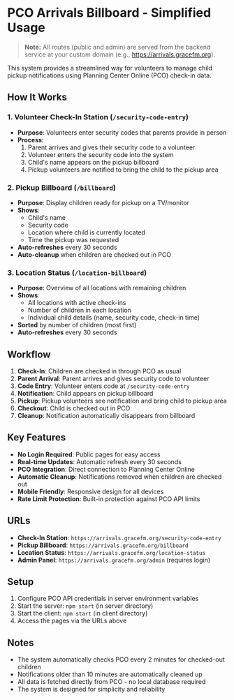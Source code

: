# PCO Arrivals Billboard - Simplified Usage

> **Note:** All routes (public and admin) are served from the backend service at your custom domain (e.g., https://arrivals.gracefm.org).

This system provides a streamlined way for volunteers to manage child pickup notifications using Planning Center Online (PCO) check-in data.

## How It Works

### 1. **Volunteer Check-In Station** (`/security-code-entry`)
- **Purpose**: Volunteers enter security codes that parents provide in person
- **Process**:
  1. Parent arrives and gives their security code to a volunteer
  2. Volunteer enters the security code into the system
  3. Child's name appears on the pickup billboard
  4. Pickup volunteers are notified to bring the child to the pickup area

### 2. **Pickup Billboard** (`/billboard`)
- **Purpose**: Display children ready for pickup on a TV/monitor
- **Shows**:
  - Child's name
  - Security code
  - Location where child is currently located
  - Time the pickup was requested
- **Auto-refreshes** every 30 seconds
- **Auto-cleanup** when children are checked out in PCO

### 3. **Location Status** (`/location-billboard`)
- **Purpose**: Overview of all locations with remaining children
- **Shows**:
  - All locations with active check-ins
  - Number of children in each location
  - Individual child details (name, security code, check-in time)
- **Sorted** by number of children (most first)
- **Auto-refreshes** every 30 seconds

## Workflow

1. **Check-In**: Children are checked in through PCO as usual
2. **Parent Arrival**: Parent arrives and gives security code to volunteer
3. **Code Entry**: Volunteer enters code at `/security-code-entry`
4. **Notification**: Child appears on pickup billboard
5. **Pickup**: Pickup volunteers see notification and bring child to pickup area
6. **Checkout**: Child is checked out in PCO
7. **Cleanup**: Notification automatically disappears from billboard

## Key Features

- **No Login Required**: Public pages for easy access
- **Real-time Updates**: Automatic refresh every 30 seconds
- **PCO Integration**: Direct connection to Planning Center Online
- **Automatic Cleanup**: Notifications removed when children are checked out
- **Mobile Friendly**: Responsive design for all devices
- **Rate Limit Protection**: Built-in protection against PCO API limits

## URLs

- **Check-In Station**: `https://arrivals.gracefm.org/security-code-entry`
- **Pickup Billboard**: `https://arrivals.gracefm.org/billboard`
- **Location Status**: `https://arrivals.gracefm.org/location-status`
- **Admin Panel**: `https://arrivals.gracefm.org/admin` (requires login)

## Setup

1. Configure PCO API credentials in server environment variables
2. Start the server: `npm start` (in server directory)
3. Start the client: `npm start` (in client directory)
4. Access the pages via the URLs above

## Notes

- The system automatically checks PCO every 2 minutes for checked-out children
- Notifications older than 10 minutes are automatically cleaned up
- All data is fetched directly from PCO - no local database required
- The system is designed for simplicity and reliability 
